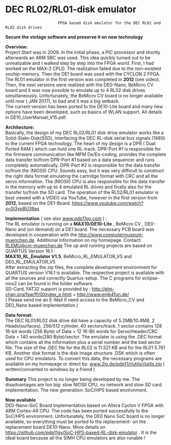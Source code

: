 # DEC RL02/RL01-disk emulator
                           FPGA based disk emulator for the DEC RL01 and RL02 disk drives                                   

**Secure the vintage software and preserve it on new technology**                                                                 


**Overview:**                                                                                                                 
Project Start was in 2009. In the initial phase, a PIC processor and shortly afterwards an ARM SBC 
was used. This idea quickly turned out to be unrealizable and I walked step by step into the FPGA world.
First, I had worked on the MAX-2 CPLD. The realization failed due to the non-existent onchip-memory.
Then the DE1 board was used with the CYCLON 2 FPGA. The RL01 emulator in the first version was completed in 
**2012** (see video). Then, the next versions were realized with the DE0-Nano, BeMicro CV  board and it was now 
possible to emulate up to 4 RL02 disk drives simultaneously. Unfortunately, the BeMicro CV board is no longer 
available until now ( JAN 2017), to bad and it was a big setback.                                         
The current version has been ported to the DE10-Lite board and many new options have been developed, 
such as basics of WLAN support. All details in DE10_UserManuel_V15.pdf. 


**Architecture:**                                                                                                   
Basically, the design of my DEC RL02/RL01 disk drive emulator works like a Solid-State-Disk(SSD),
interfacing the DEC RL-disk serial bus signals (1980) to the current FPGA technology. 
The heart of my design is a DPR ( Dual Ported RAM ) which can hold one RL-track.
DPR-Port #1 is responsible for the firmware communication like MFM De/En-coding, provides the 
complete data transfer to/from  DPR-Port #1 based on a data sequencer and runs completely automatically.
DPR-Port #2 is responsible for the data transfer to/from the (NIOSII) CPU. Sounds easy, but it was very
difficult to construct the right data format emulating the cartridge format with CRC and all the servo 
information. The (NIOSII) CPU is also responsible for the data transfer in the memory with up to 
4 emulated RL drives and finally also for the transfer to/from the SD card.
The operation of the RL02/RL01 emulator is best viewed with a VIDEO via YouTube, however
in the first version from **2012**, based on the DE1-Board. https://www.youtube.com/watch?v=0i3ypBU39as                              


**Implementation** ( see also www.pdp11gy.com ) :                                                                              
The RL emulator is running on a **MAX10/DE10-Lite** , BeMicro CV , DE0-Nano and (on demand) on a DE1 board.
The necessary PCB board was developed in cooperation with the http://www.computermuseum-muenchen.de. 
Additional Information on my homepage. Contact: RLEMU@cm-muenchen.de
The up and running projects are based on QUARTUS Version 16.1 :                                                          
**MAX10_RL_Emulator V1.5**,  BeMicro_RL_EMULATOR_V5  and  DE0_RL_EMULATOR_V5                                                           
After extracting the zip files, the complete development environment for QUARTUS version V16.1 is 
available. The respective project is available with all the sources and correctly Quartus-setup. 
The C programs for eclipse-nios2 can be found in the folder software.                                                                                                 
SD-Card, FAT32 support is provided by : http://elm-chan.org/fsw/ff/00index_e.html + http://www.emb4fun.de/                 
( Please send me an E-Mail if need access to the BeMicro_CV and DE0_Nano based implementation.)           

**Data format:**                                                                                                            
The DEC RL01/RL02 disk drive did have a capacity of 5.2MB/10.4MB, 2 Heads(surfaces), 256/512 cylinder, 
40 sectors/track. 1 sector contains 128 16-bit words (256 Byte) of Data + 12 16-Bit words for 
Servo/Header/CRC Data = 140 words(280 Byte)/sector. The emulater is using the .DEC format which contains 
all the information plus a serial number and the bad sector file. The size of the .DEC file for the
RL02 is 11.521 KB and for the RL01 5.761 KB. Another disk format is the disk image structure .DSK which 
is often used for CPU emulators. To convert this data, the necessary programs are available on my homepage
or direct by: www.2jo.de/pdp11/rlutils/rlutils.zip  ( written/converted to windows by a friend )

**Summary**
This project is no longer being developed by me. The disadvantages are too big: slow NIOSII CPU, no network 
and slow SD card implementation. The new generation: SoC/HPS based environment.

**Now available**                                                                                                                 
DE0-Nano-SoC Board Implementation based on  Altera Cyclon V FPGA with ARM Cortex-A9 CPU. The code has 
been ported successfully to the SoC/HPS environment. Unfortunately, the DE0 Nano SoC board is no longer 
available, so everything must be ported to the replacement- on the replacement board DE10-Nano. More 
details on https://github.com/pdp11gy/SoC-HPS-based-RL-disk-emulator . It is the ideal board because all 
the SIMH CPU emulators are also runable ! 












